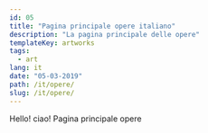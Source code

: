 ```yaml
---
id: 05
title: "Pagina principale opere italiano"
description: "La pagina principale delle opere"
templateKey: artworks
tags:
  - art
lang: it
date: "05-03-2019"
path: /it/opere/
slug: /it/opere/
---
```


Hello! ciao! Pagina principale opere
